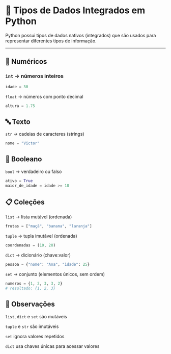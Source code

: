 # 🧱 Tipos de Dados Integrados em Python

Python possui tipos de dados nativos (integrados) que são usados para representar diferentes tipos de informação.

---

## 🔢 Numéricos

### `int` → números inteiros
```python
idade = 30
```

`float` → números com ponto decimal
```python
altura = 1.75
```

## 🔤 Texto
`str` → cadeias de caracteres (strings)
```python
nome = "Victor"
```

## 🔘 Booleano
`bool` → verdadeiro ou falso
```python
ativo = True
maior_de_idade = idade >= 18
```

## 📋 Coleções
`list` → lista mutável (ordenada)
```python
frutas = ["maçã", "banana", "laranja"]
```

`tuple` → tupla imutável (ordenada)
```python
coordenadas = (10, 20)
```

`dict` → dicionário (chave:valor)
```python
pessoa = {"nome": "Ana", "idade": 25}
```

`set` → conjunto (elementos únicos, sem ordem)
```python
numeros = {1, 2, 3, 3, 2}
# resultado: {1, 2, 3}
```

## 🔎 Observações
`list`, `dict` e `set` são mutáveis

`tuple` e `str` são imutáveis

`set` ignora valores repetidos

`dict` usa chaves únicas para acessar valores
